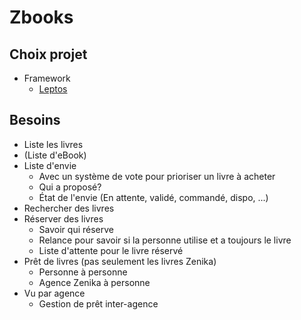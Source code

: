 # Zbooks

## Choix projet

- Framework
  - [Leptos](https://leptos.dev/)
 
## Besoins

- Liste les livres
- (Liste d'eBook)
- Liste d'envie
  - Avec un système de vote pour prioriser un livre à acheter
  - Qui a proposé?
  - État de l'envie (En attente, validé, commandé, dispo, ...)
- Rechercher des livres
- Réserver des livres
  - Savoir qui réserve
  - Relance pour savoir si la personne utilise et a toujours le livre
  - Liste d'attente pour le livre réservé
- Prêt de livres (pas seulement les livres Zenika)
  - Personne à personne
  - Agence Zenika à personne
- Vu par agence
  - Gestion de prêt inter-agence

